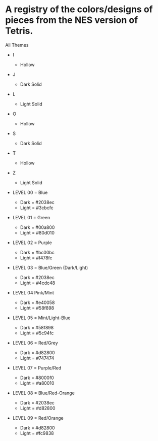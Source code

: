 # A registry of the colors/designs of pieces from the NES version of Tetris.

All Themes
* I
  * Hollow
* J
  * Dark Solid
* L
  * Light Solid
* O
  * Hollow
* S
  * Dark Solid
* T
  * Hollow
* Z
  * Light Solid

* LEVEL 00 = Blue
  * Dark = #2038ec
  * Light = #3cbcfc
* LEVEL 01 = Green
  * Dark = #00a800
  * Light = #80d010
* LEVEL 02 = Purple
  * Dark = #bc00bc
  * Light = #f478fc
* LEVEL 03 = Blue/Green (Dark/Light)
  * Dark = #2038ec
  * Light = #4cdc48
* LEVEL 04 Pink/Mint
  * Dark = #e40058
  * Light = #58f898
* LEVEL 05 = Mint/Light-Blue
  * Dark = #58f898
  * Light = #5c94fc
* LEVEL 06 = Red/Grey
  * Dark = #d82800
  * Light = #747474
* LEVEL 07 = Purple/Red
  * Dark = #8000f0
  * Light = #a80010
* LEVEL 08 = Blue/Red-Orange
  * Dark = #2038ec
  * Light = #d82800
* LEVEL 09 = Red/Orange
  * Dark = #d82800
  * Light = #fc9838
